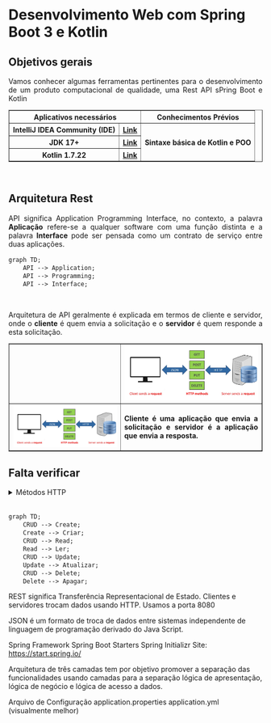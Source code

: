 # Desenvolvimento Web com Spring Boot 3 e Kotlin

## Objetivos gerais <!--About general objectives / Sobre objetivos gerais-->
<p align="justify">Vamos conhecer algumas ferramentas pertinentes para o desenvolvimento de um produto computacional de qualidade, uma Rest API sPring Boot e Kotlin</p>

<div align="left"> <!--About prerequisites / Sobre pré-requisitos-->
    <table border="1">
        <tbody>
            <tr>
                <th colspan="2">Aplicativos necessários</th>
                <th>Conhecimentos Prévios</th>
            </tr>
            <tr>
                <th>IntelliJ IDEA Community (IDE)</th>
                <th><a href="https://www.jetbrains.com/idea/download/?section=windows">Link</a></th>
                <th rowspan="3">Sintaxe básica de Kotlin e POO</th>
            </tr>
            <tr>
                <th>JDK 17+</th>
                <th><a href="https://www.oracle.com/br/java/technologies/downloads/">Link</a></th>
            </tr>
            <tr>
                <th>Kotlin 1.7.22</th>
                <th><a href="https://kotlinlang.org/">Link</a></th>
            </tr>
        </tbody>
    </table>   
</div>
<br>

## Arquitetura Rest <!--About rest architecture / Sobre arquitetura rest-->
<p align="justify">API significa Application Programming Interface, no contexto, a palavra <strong>Aplicação</strong> refere-se a qualquer software com uma função distinta e a palavra <strong>Interface</strong> pode ser pensada como um contrato de serviço entre duas aplicações.</p>

```mermaid
graph TD;
    API --> Application;
    API --> Programming;
    API --> Interface;
```
<br>

<p align="justify">Arquitetura de API geralmente é explicada em termos de cliente e servidor, onde o <strong>cliente</strong> é quem envia a solicitação e o <strong>servidor</strong> é quem responde a esta solicitação.</p>
<table border="1">
    <tbody>
        <tr>
            <th></th>
            <th><img src="../img/03. APIs funcionam.jpg"></th>
        </tr>
        <tr>
            <th><img src="../img/03. APIs funcionam.jpg"></th>
            <th><p align="justify">Cliente é uma aplicação que envia a solicitação e servidor é a aplicação que envia a resposta.</p></th>
        </tr>
    </tbody>
</table>





## Falta verificar <!--Estou verificando a posição do restante abaixo-->
<details> <!--About menu HTTP methods-->
<summary><span>Métodos HTTP</span></summary>
<div align="left">
    <table border="1">
        <tbody>
            <tr>
                <th>GET</th>
                <th>Quando quero informação.</th>
                <th rowspan="4"><img src="../img/04. Methods HTTP.jpg" width="50%;"></th>
            </tr>
            <tr>
                <th>POST</th>
                <th>Salvar uma informação.</th>
            </tr>
            <tr>
                <th>PUT ou PET</th>
                <th>Atualizar uma informação.</th>
            </tr>
            <tr>
                <th>Delete</th>
                <th>Deletar uma informação.</th>
            </tr>
        </tbody>
    </table>   
</div>
</details>
<br>

```mermaid
graph TD;
    CRUD --> Create;
    Create --> Criar;
    CRUD --> Read;
    Read --> Ler;
    CRUD --> Update;
    Update --> Atualizar;
    CRUD --> Delete;
    Delete --> Apagar;
```

REST significa Transferência Representacional de Estado.
Clientes e servidores trocam dados usando HTTP.
Usamos a porta 8080

JSON é um formato de troca de dados entre sistemas independente de linguagem de programação derivado do Java Script.

Spring Framework
    Spring Boot Starters
    Spring Initializr
        Site: https://start.spring.io/

Arquitetura de três camadas tem por objetivo promover a separação das funcionalidades usando camadas para a separação lógica de apresentação, lógica de negócio e lógica de acesso a dados.

Arquivo de Configuração
    application.properties
    application.yml (visualmente melhor)